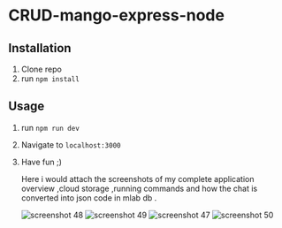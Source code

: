 # CRUD-mango-express-node
## Installation

1. Clone repo
2. run `npm install` 

## Usage 

1. run `npm run dev`
2. Navigate to `localhost:3000`
3. Have fun ;)

    Here i would attach the screenshots of my complete application overview ,cloud storage ,running commands and how the chat is converted into json code in mlab db .
    
    ![screenshot 48](https://cloud.githubusercontent.com/assets/25049925/25313859/7f7d6c62-2855-11e7-8aed-770d77112d39.png)
![screenshot 49](https://cloud.githubusercontent.com/assets/25049925/25321404/f5c57f38-28cb-11e7-9aa7-d479c6d5a109.png)
![screenshot 47](https://cloud.githubusercontent.com/assets/25049925/25313865/99ad2bf4-2855-11e7-8a9e-9c7ed781a9d6.png)
![screenshot 50](https://cloud.githubusercontent.com/assets/25049925/25321406/fe75e94c-28cb-11e7-865f-ac46d9468810.png)
